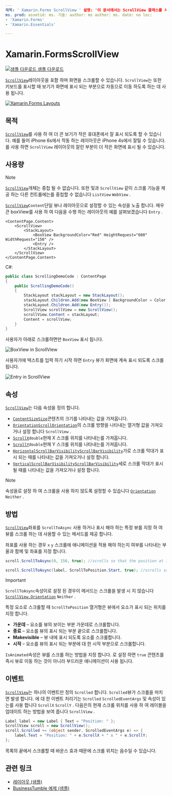 ```yaml
---
제목: ' Xamarin.Forms ScrollView ' 설명: '이 문서에서는 ScrollView 클래스를 사용 하 여 Xamarin.Forms 한 화면에만 맞지 않는 레이아웃을 제공 하는 방법을 설명 합니다.
ms. prod: assetid: ms. 기술: author: ms author: ms. date: no loc:
- 'Xamarin.Forms'
- 'Xamarin.Essentials'

---
```


# <a name="xamarinforms-scrollview"></a>Xamarin.FormsScrollView

[![샘플 다운로드](~/media/shared/download.png) 샘플 다운로드](https://docs.microsoft.com/samples/xamarin/xamarin-forms-samples/userinterface-layout)

[`ScrollView`](xref:Xamarin.Forms.ScrollView)레이아웃을 포함 하며 화면을 스크롤할 수 있습니다. `ScrollView`는 또한 키보드를 표시할 때 보기가 화면에 표시 되는 부분으로 자동으로 이동 하도록 하는 데 사용 됩니다.

[![](scroll-view-images/layouts-sml.png "Xamarin.Forms Layouts")](scroll-view-images/layouts.png#lightbox "Xamarin.Forms Layouts")

## <a name="purpose"></a>목적

[`ScrollView`](xref:Xamarin.Forms.ScrollView)를 사용 하 여 더 큰 보기가 작은 휴대폰에서 잘 표시 되도록 할 수 있습니다. 예를 들어 iPhone 6s에서 작동 하는 레이아웃은 iPhone 4s에서 잘릴 수 있습니다. 를 사용 하면 `ScrollView` 레이아웃의 잘린 부분이 더 작은 화면에 표시 될 수 있습니다.

## <a name="usage"></a>사용량

> [!NOTE]
> [`ScrollView`](xref:Xamarin.Forms.ScrollView)개체는 중첩 될 수 없습니다. 또한 및과 `ScrollView` 같이 스크롤 기능을 제공 하는 다른 컨트롤에는를 중첩할 수 없습니다 `ListView` `WebView` .

[`ScrollView`](xref:Xamarin.Forms.ScrollView)`Content`단일 뷰나 레이아웃으로 설정할 수 있는 속성을 노출 합니다. 매우 큰 boxView를 사용 하 여 다음을 수행 하는 레이아웃의 예를 살펴보겠습니다 `Entry` .

```xaml
<ContentPage.Content>
    <ScrollView>
        <StackLayout>
            <BoxView BackgroundColor="Red" HeightRequest="600" WidthRequest="150" />
            <Entry />
        </StackLayout>
    </ScrollView>
</ContentPage.Content>
```

C#:

```csharp
public class ScrollingDemoCode : ContentPage
{
    public ScrollingDemoCode()
    {
        StackLayout stackLayout = new StackLayout();
        stackLayout.Children.Add(new BoxView { BackgroundColor = Color.Red, HeightRequest = 600, WidthRequest = 150 });
        stackLayout.Children.Add(new Entry());
        ScrollView scrollView = new ScrollView();
        scrollView.Content = stackLayout;
        Content = scrollView;
    }
}
```

사용자가 아래로 스크롤하면만 `BoxView` 표시 됩니다.

![](scroll-view-images/scroll-start.png "BoxView in ScrollView")

사용자가에 텍스트를 입력 하기 시작 하면 `Entry` 뷰가 화면에 계속 표시 되도록 스크롤됩니다.

![](scroll-view-images/scroll-end.png "Entry in ScrollView")

## <a name="properties"></a>속성

[`ScrollView`](xref:Xamarin.Forms.ScrollView)는 다음 속성을 정의 합니다.

- [`ContentSize`](xref:Xamarin.Forms.ScrollView.ContentSizeProperty)[`Size`](xref:Xamarin.Forms.Size)콘텐츠의 크기를 나타내는 값을 가져옵니다.
- [`Orientation`](xref:Xamarin.Forms.ScrollView.OrientationProperty)[`ScrollOrientation`](xref:Xamarin.Forms.ScrollOrientation)의 스크롤 방향을 나타내는 열거형 값을 가져오거나 설정 합니다 `ScrollView` .
- [`ScrollX`](xref:Xamarin.Forms.ScrollView.ScrollXProperty)`double`현재 X 스크롤 위치를 나타내는를 가져옵니다.
- [`ScrollY`](xref:Xamarin.Forms.ScrollView.ScrollYProperty)`double`현재 Y 스크롤 위치를 나타내는를 가져옵니다.
- [`HorizontalScrollBarVisibility`](xref:Xamarin.Forms.ScrollView.HorizontalScrollBarVisibilityProperty)[`ScrollBarVisibility`](xref:Xamarin.Forms.ScrollBarVisibility)가로 스크롤 막대가 표시 되는 때를 나타내는 값을 가져오거나 설정 합니다.
- [`VerticalScrollBarVisibility`](xref:Xamarin.Forms.ScrollView.VerticalScrollBarVisibilityProperty)[`ScrollBarVisibility`](xref:Xamarin.Forms.ScrollBarVisibility)세로 스크롤 막대가 표시 될 때를 나타내는 값을 가져오거나 설정 합니다.

> [!NOTE]
> 속성을로 설정 하 여 스크롤을 사용 하지 않도록 설정할 수 있습니다 [`Orientation`](xref:Xamarin.Forms.ScrollView.OrientationProperty) `Neither` .

## <a name="methods"></a>방법

[`ScrollView`](xref:Xamarin.Forms.ScrollView)좌표를 `ScrollToAsync` 사용 하거나 표시 해야 하는 특정 뷰를 지정 하 여 뷰를 스크롤 하는 데 사용할 수 있는 메서드를 제공 합니다.

좌표를 사용 하는 경우 `x` `y` 스크롤에 애니메이션을 적용 해야 하는지 여부를 나타내는 부울과 함께 및 좌표를 지정 합니다.

```csharp
scroll.ScrollToAsync(0, 150, true); //scrolls so that the position at 150px from the top is visible

scroll.ScrollToAsync(label, ScrollToPosition.Start, true); //scrolls so that the label is at the start of the list
```

> [!IMPORTANT]
> `ScrollToAsync`속성이로 설정 된 경우이 메서드는 스크롤을 발생 시 지 않습니다 [`ScrollView.Orientation`](xref:Xamarin.Forms.ScrollView.OrientationProperty) `Neither` .

특정 요소로 스크롤할 때 `ScrollToPosition` 열거형은 뷰에서 요소가 표시 되는 위치를 지정 합니다.

- **가운데** &ndash; 요소를 뷰의 보이는 부분 가운데로 스크롤합니다.
- **종료** &ndash; 요소를 뷰의 표시 되는 부분 끝으로 스크롤합니다.
- **Makevisible** &ndash; 뷰 내에 표시 되도록 요소를 스크롤합니다.
- **시작** &ndash; 요소를 뷰의 표시 되는 부분에 대 한 시작 부분으로 스크롤합니다.

`IsAnimated`속성은 뷰를 스크롤 하는 방법을 지정 합니다. 로 설정 하면 `true` 콘텐츠를 즉시 뷰로 이동 하는 것이 아니라 부드러운 애니메이션이 사용 됩니다.

## <a name="events"></a>이벤트

[`ScrollView`](xref:Xamarin.Forms.ScrollView)는 하나의 이벤트만 정의 `Scrolled` 합니다. `Scrolled`뷰가 스크롤을 마치면 발생 합니다. 에 대 한 이벤트 처리기는 `Scrolled` `ScrolledEventArgs` 및 속성이 있는를 사용 합니다 `ScrollX` `ScrollY` . 다음은의 현재 스크롤 위치를 사용 하 여 레이블을 업데이트 하는 방법을 보여 줍니다 `ScrollView` .

```csharp
Label label = new Label { Text = "Position: " };
ScrollView scroll = new ScrollView();
scroll.Scrolled += (object sender, ScrolledEventArgs e) => {
    label.Text = "Position: " + e.ScrollX + " x " + e.ScrollY;
};
```

목록의 끝에서 스크롤할 때 바운스 효과 때문에 스크롤 위치는 음수일 수 있습니다.

## <a name="related-links"></a>관련 링크

- [레이아웃 (샘플)](https://docs.microsoft.com/samples/xamarin/xamarin-forms-samples/userinterface-layout)
- [BusinessTumble 예제 (샘플)](https://docs.microsoft.com/samples/xamarin/xamarin-forms-samples/userinterface-businesstumble)
